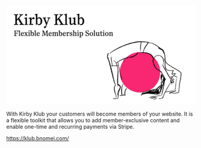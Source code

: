 <img src="https://raw.githubusercontent.com/bnomei/klub/main/kirby-klub-flexible-membership-solution.jpg">

With Kirby Klub your customers will become members of your website.
It is a flexible toolkit that allows you to add member-exclusive content and enable one-time and recurring payments via Stripe.

https://klub.bnomei.com/
